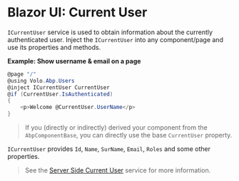 # Blazor UI: Current User

`ICurrentUser` service is used to obtain information about the currently authenticated user. Inject the `ICurrentUser` into any component/page and use its properties and methods.

**Example: Show username & email on a page**

````csharp
@page "/"
@using Volo.Abp.Users
@inject ICurrentUser CurrentUser
@if (CurrentUser.IsAuthenticated)
{
    <p>Welcome @CurrentUser.UserName</p>
}
````

> If you (directly or indirectly) derived your component from the `AbpComponentBase`, you can directly use the base `CurrentUser` property.

`ICurrentUser` provides `Id`, `Name`, `SurName`, `Email`, `Roles` and some other properties.

> See the [Server Side Current User](../../infrastructure/current-user.md) service for more information.

